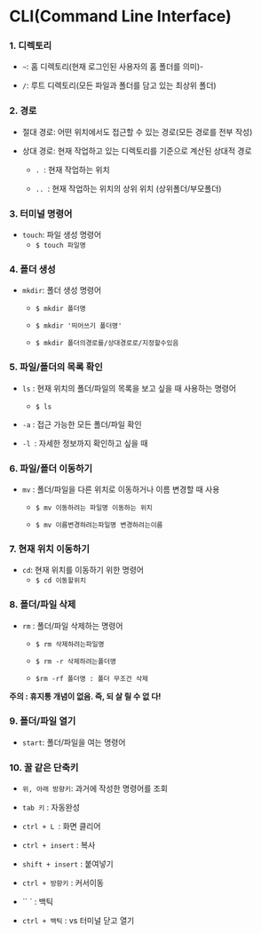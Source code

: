 # CLI(Command Line Interface)



### 1. 디렉토리

- `~`: 홈 디렉토리(현재 로그인된 사용자의 홈 폴더를 의미)- 

- `/`: 루트 디렉토리(모든 파일과 폴더를 담고 있는 최상위 폴더)



### 2. 경로

- 절대 경로: 어떤 위치에서도 접근할 수 있는 경로(모든 경로를 전부 작성)

- 상대 경로: 현재 작업하고 있는 디렉토리를 기준으로 계산된 상대적 경로

  - `. `: 현재 작업하는 위치

  - `.. `: 현재 작업하는 위치의 상위 위치 (상위폴더/부모폴더)



### 3. 터미널 명령어

- `touch`: 파일 생성 명령어
  - `$ touch 파일명`



### 4. 폴더 생성

- `mkdir`: 폴더 생성 명령어

  - `$ mkdir 폴더명`

  - `$ mkdir '띄어쓰기 폴더명'`

  - `$ mkdir 폴더의경로를/상대경로로/지정할수있음`



### 5. 파일/폴더의 목록 확인

- `ls` : 현재 위치의 폴더/파일의 목록을 보고 싶을 때 사용하는 명령어
  - `$ ls`

- `-a` : 접근 가능한 모든 폴더/파일 확인

- `-l `: 자세한 정보까지 확인하고 싶을 때



### 6. 파일/폴더 이동하기

- `mv` : 폴더/파일을 다른 위치로 이동하거나 이름 변경할 때 사용

  - `$ mv 이동하려는 파일명 이동하는 위치`

  - `$ mv 이름변경하려는파일명 변경하려는이름`



### 7. 현재 위치 이동하기

- `cd`: 현재 위치를 이동하기 위한 명령어
  - `$ cd 이동할위치`



### 8. 폴더/파일 삭제

- `rm` : 폴더/파일 삭제하는 명령어

  - `$ rm 삭제하려는파일명`

  - `$ rm -r 삭제하려는폴더명`

  - `$rm -rf 폴더명 : 폴더 무조건 삭제`

**주의 : 휴지통 개념이 없음. 즉, 되 살 릴 수 없 다!**



### 9. 폴더/파일 열기

- `start`: 폴더/파일을 여는 명령어



### 10. 꿀 같은 단축키

- `위, 아래 방향키`: 과거에 작성한 명령어를 조회

- `tab 키` : 자동완성

- `ctrl + L `: 화면 클리어

- `ctrl + insert` : 복사

- `shift + insert` : 붙여넣기

- `ctrl + 방향키` : 커서이동

- `` ` : 백틱



- `ctrl + 백틱` : vs 터미널 닫고 열기